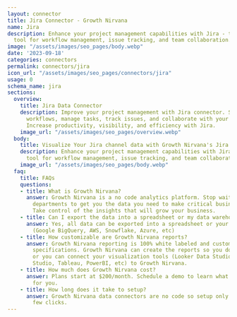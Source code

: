 ```yaml
---
layout: connector
title: Jira Connector - Growth Nirvana
name: Jira
description: Enhance your project management capabilities with Jira - the ultimate
  tool for workflow management, issue tracking, and team collaboration.
image: "/assets/images/seo_pages/body.webp"
date: '2023-09-18'
categories: connectors
permalink: connectors/jira
icon_url: "/assets/images/seo_pages/connectors/jira"
usage: 0
schema_name: jira
sections:
  overview:
    title: Jira Data Connector
    description: Improve your project management with Jira connector. Streamline your
      workflows, manage tasks, track issues, and collaborate with your team effortlessly.
      Increase productivity, visibility, and efficiency with Jira.
    image_url: "/assets/images/seo_pages/overview.webp"
  body:
    title: Visualize Your Jira channel data with Growth Nirvana's Jira Connector
    description: Enhance your project management capabilities with Jira - the ultimate
      tool for workflow management, issue tracking, and team collaboration.
    image_url: "/assets/images/seo_pages/body.webp"
  faq:
    title: FAQs
    questions:
    - title: What is Growth Nirvana?
      answer: Growth Nirvana is a no code analytics platform. Stop waiting for other
        departments to get you the data you need to make critical business decisions.
        Take control of the insights that will grow your business.
    - title: Can I export the data into a spreadsheet or my data warehouse?
      answer: Yes, all data can be exported into a spreadsheet or your data warehouse
        (Google BigQuery, AWS, Snowflake, Azure, etc)
    - title: How customizable are Growth Nirvana reports?
      answer: Growth Nirvana reporting is 100% white labeled and customized to your
        specifications. Growth Nirvana can create the reports so you don’t have to
        or you can connect your visualization tools (Looker Data Studio/Google Data
        Studio, Tableau, PowerBI, etc) to Growth Nirvana.
    - title: How much does Growth Nirvana cost?
      answer: Plans start at $200/month. Schedule a demo to learn what plan is best
        for you.
    - title: How long does it take to setup?
      answer: Growth Nirvana data connectors are no code so setup only requires a
        few clicks.
---
```

